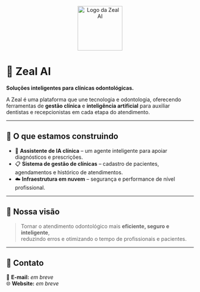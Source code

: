 <p align="center">
  <img src="https://raw.githubusercontent.com/app-zeal/assets/main/logo.png](https://avatars.githubusercontent.com/u/236509819?s=200&v=4)" alt="Logo da Zeal AI" width="120"/>
</p>

# 🦷 Zeal AI

**Soluções inteligentes para clínicas odontológicas.**

A Zeal é uma plataforma que une tecnologia e odontologia, oferecendo ferramentas de **gestão clínica** e **inteligência artificial** para auxiliar dentistas e recepcionistas em cada etapa do atendimento.

---

## 🚀 O que estamos construindo

- 💬 **Assistente de IA clínica** – um agente inteligente para apoiar diagnósticos e prescrições.  
- 📋 **Sistema de gestão de clínicas** – cadastro de pacientes, agendamentos e histórico de atendimentos.  
- ☁️ **Infraestrutura em nuvem** – segurança e performance de nível profissional.  

---

## 🧠 Nossa visão

> Tornar o atendimento odontológico mais **eficiente, seguro e inteligente**,  
> reduzindo erros e otimizando o tempo de profissionais e pacientes.

---

## 💼 Contato

📩 **E-mail:** *em breve*  
🌐 **Website:** *em breve*
